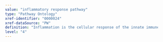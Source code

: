 ```yaml
---
value: "inflammatory response pathway"
type: "Pathway Ontology"
xref-identifier: "0000024"
xref-dataSource: "PW"
definition: "Inflammation is the cellular response of the innate immune system to infection or injury. Sensing of infection by pattern recognition receptors triggers signaling cascades leading to the expression of mediator genes such as the pro-inflammatory cytokines."
level: "4"
---
```

